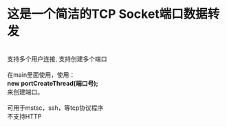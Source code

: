 <h1>这是一个简洁的TCP Socket端口数据转发</h1>
<br />
支持多个用户连接, 支持创建多个端口
<br />
<br />
在main里面使用，使用：
<br />
<b>new portCreateThread(端口号);</b>
<br />
来创建端口。
<br />
<br />
可用于mstsc，ssh，等tcp协议程序
<br />
不支持HTTP
